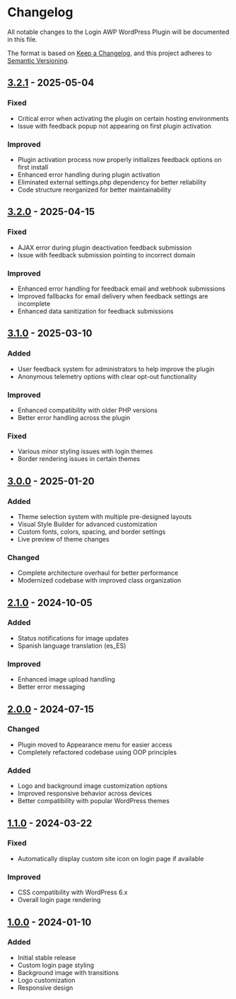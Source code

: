 # Changelog

All notable changes to the Login AWP WordPress Plugin will be documented in this file.

The format is based on [Keep a Changelog](https://keepachangelog.com/en/1.0.0/),
and this project adheres to [Semantic Versioning](https://semver.org/spec/v2.0.0.html).

## [3.2.1] - 2025-05-04

### Fixed
- Critical error when activating the plugin on certain hosting environments
- Issue with feedback popup not appearing on first plugin activation

### Improved
- Plugin activation process now properly initializes feedback options on first install
- Enhanced error handling during plugin activation
- Eliminated external settings.php dependency for better reliability
- Code structure reorganized for better maintainability

## [3.2.0] - 2025-04-15

### Fixed
- AJAX error during plugin deactivation feedback submission
- Issue with feedback submission pointing to incorrect domain

### Improved
- Enhanced error handling for feedback email and webhook submissions
- Improved fallbacks for email delivery when feedback settings are incomplete
- Enhanced data sanitization for feedback submissions

## [3.1.0] - 2025-03-10

### Added
- User feedback system for administrators to help improve the plugin
- Anonymous telemetry options with clear opt-out functionality

### Improved
- Enhanced compatibility with older PHP versions
- Better error handling across the plugin

### Fixed
- Various minor styling issues with login themes
- Border rendering issues in certain themes

## [3.0.0] - 2025-01-20

### Added
- Theme selection system with multiple pre-designed layouts
- Visual Style Builder for advanced customization
- Custom fonts, colors, spacing, and border settings
- Live preview of theme changes

### Changed
- Complete architecture overhaul for better performance
- Modernized codebase with improved class organization

## [2.1.0] - 2024-10-05

### Added
- Status notifications for image updates
- Spanish language translation (es_ES)

### Improved
- Enhanced image upload handling
- Better error messaging

## [2.0.0] - 2024-07-15

### Changed
- Plugin moved to Appearance menu for easier access
- Completely refactored codebase using OOP principles

### Added
- Logo and background image customization options
- Improved responsive behavior across devices
- Better compatibility with popular WordPress themes

## [1.1.0] - 2024-03-22

### Fixed
- Automatically display custom site icon on login page if available

### Improved
- CSS compatibility with WordPress 6.x
- Overall login page rendering

## [1.0.0] - 2024-01-10

### Added
- Initial stable release
- Custom login page styling
- Background image with transitions
- Logo customization
- Responsive design

[3.2.1]: https://github.com/AWP-Software/Login-AWP_WordPress_Plugin/compare/3.2.0...3.2.1
[3.2.0]: https://github.com/AWP-Software/Login-AWP_WordPress_Plugin/compare/3.1.0...3.2.0
[3.1.0]: https://github.com/AWP-Software/Login-AWP_WordPress_Plugin/compare/3.0.0...3.1.0
[3.0.0]: https://github.com/AWP-Software/Login-AWP_WordPress_Plugin/compare/2.1.0...3.0.0
[2.1.0]: https://github.com/AWP-Software/Login-AWP_WordPress_Plugin/compare/2.0.0...2.1.0
[2.0.0]: https://github.com/AWP-Software/Login-AWP_WordPress_Plugin/compare/1.1.0...2.0.0
[1.1.0]: https://github.com/AWP-Software/Login-AWP_WordPress_Plugin/compare/1.0.0...1.1.0
[1.0.0]: https://github.com/AWP-Software/Login-AWP_WordPress_Plugin/releases/tag/1.0.0